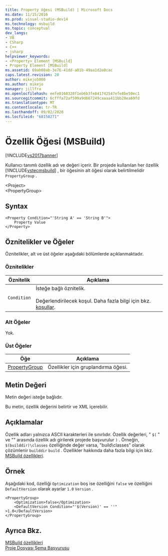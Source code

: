 ```yaml
---
title: Property öğesi (MSBuild) | Microsoft Docs
ms.date: 11/15/2016
ms.prod: visual-studio-dev14
ms.technology: msbuild
ms.topic: conceptual
dev_langs:
- VB
- CSharp
- C++
- jsharp
helpviewer_keywords:
- <Property> Element [MSBuild]
- Property Element [MSBuild]
ms.assetid: 69ab08ab-3e76-41dd-a01b-49aa1d2e0cac
caps.latest.revision: 20
author: mikejo5000
ms.author: mikejo
manager: jillfra
ms.openlocfilehash: eefe0160328f1eb6b3fe841742547efe8be50ec1
ms.sourcegitcommit: 6cfffa72af599a9d667249caaaa411bb28ea69fd
ms.translationtype: MT
ms.contentlocale: tr-TR
ms.lasthandoff: 09/02/2020
ms.locfileid: "68158271"
---
```

# <a name="property-element-msbuild"></a>Özellik Öğesi (MSBuild)
[!INCLUDE[vs2017banner](../includes/vs2017banner.md)]

Kullanıcı tanımlı özellik adı ve değeri içerir. Bir projede kullanılan her özellik [!INCLUDE[vstecmsbuild](../includes/vstecmsbuild-md.md)] , bir öğesinin alt öğesi olarak belirtilmelidir `PropertyGroup` .  
  
 \<Project>  
 \<PropertyGroup>  
  
## <a name="syntax"></a>Syntax  
  
```  
<Property Condition="'String A' == 'String B'">  
    Property Value  
</Property>  
```  
  
## <a name="attributes-and-elements"></a>Öznitelikler ve Öğeler  
 Öznitelikler, alt ve üst öğeler aşağıdaki bölümlerde açıklanmaktadır.  
  
### <a name="attributes"></a>Öznitelikler  
  
|Öznitelik|Açıklama|  
|---------------|-----------------|  
|`Condition`|İsteğe bağlı öznitelik.<br /><br /> Değerlendirilecek koşul. Daha fazla bilgi için bkz. [koşullar](../msbuild/msbuild-conditions.md).|  
  
### <a name="child-elements"></a>Alt Öğeler  
 Yok.  
  
### <a name="parent-elements"></a>Üst Öğeler  
  
|Öğe|Açıklama|  
|-------------|-----------------|  
|[PropertyGroup](../msbuild/propertygroup-element-msbuild.md)|Özellikler için gruplandırma öğesi.|  
  
## <a name="text-value"></a>Metin Değeri  
 Metin değeri isteğe bağlıdır.  
  
 Bu metin, özellik değerini belirtir ve XML içerebilir.  
  
## <a name="remarks"></a>Açıklamalar  
 Özellik adları yalnızca ASCII karakterleri ile sınırlıdır. Özellik değerleri, " `$(` " ve "" arasında özellik adı girilerek projede başvurulur `)` . Örneğin, `$(builddir)\classes` özelliğinde değer varsa, "build\classes" olarak çözümlenir `builddir` `build` . Özellikler hakkında daha fazla bilgi için bkz. [MSBuild özellikleri](msbuild-properties1.md).  
  
## <a name="example"></a>Örnek  
 Aşağıdaki kod, özelliği `Optimization` boş ise özelliğini `false` ve özelliğini `DefaultVersion` olarak ayarlar `1.0` `Version` .  
  
```  
<PropertyGroup>  
    <Optimization>false</Optimization>  
    <DefaultVersion Condition="'$(Version)' == ''" >1.0</DefaultVersion>  
</PropertyGroup>  
```  
  
## <a name="see-also"></a>Ayrıca Bkz.
[MSBuild özellikleri](msbuild-properties1.md)  
 [Proje Dosyası Şema Başvurusu](../msbuild/msbuild-project-file-schema-reference.md)
